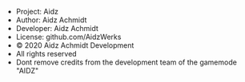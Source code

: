  *  Project: Aidz
 *  Author: Aidz Achmidt                                                       
 *  Developer: Aidz Achmidt                         
 *  License: github.com/AidzWerks              
 *  © 2020 Aidz Achmidt Development
 *  All rights reserved             
 *  Dont remove credits from the development team of the gamemode "AIDZ"
 
